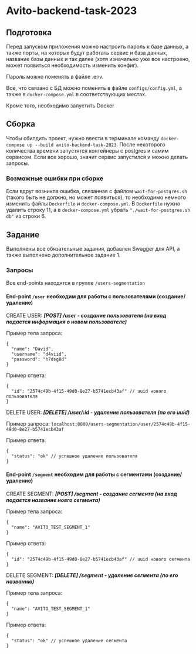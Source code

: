 # Avito-backend-task-2023

## Подготовка

Перед запуском приложения можно настроить пароль к базе данных, а также порты, на которых будут работать сервис и база данных, название базы данных и так далее (хотя изначально уже все настроено, может появиться необходимость изменить конфиг). 

Пароль можно поменять в файле .env.

Все, что связано с БД можно поменять в файле ```configs/config.yml```, а также в ```docker-compose.yml``` в соответствующих местах.

Кроме того, необходимо запустить Docker

## Сборка

Чтобы сбилдить проект, нужно ввести в терминале команду ```docker-compose up --build avito-backend-task-2023```. После некоторого количества времени запустятся контейнеры с postgres и самим сервисом. Если все хорошо, значит сервис запустился и можно делать запросы.

### Возможные ошибки при сборке

Если вдруг возникла ошибка, связанная с файлом ```wait-for-postgres.sh``` (такого быть не должно, но может появиться), то необходимо немного изменить файлы ```Dockerfile``` и ```docker-compose.yml```. В ```Dockerfile``` нужно удалить строку 11, а в ```docker-compose.yml``` убрать ```"./wait-for-postgres.sh db"``` из строки 6.

## Задание

Выполнены все обязательные задания, добавлен Swagger для API, а также выполнено дополнительное задание 1.

### Запросы

Все end-points находятся в группе ```/users-segmentation```

#### End-point ```/user``` необходим для работы с пользователями (создание/удаление)

CREATE USER: ***[POST] /user - создание пользователя (на вход подается информация о новом пользователе)***

Пример тела запроса:
```
{
  "name": "David",
  "username": "d4viid",
  "password": "h7dsg8d"
}
```

Пример ответа:
```
{
  "id": "2574c49b-4f15-49d0-8e27-b5741ecb43af" // uuid нового пользователя
}
```

DELETE USER: ***[DELETE] /user/:id - удаление пользователя (по его uuid)***

Пример запроса: ```localhost:8000/users-segmentation/user/2574c49b-4f15-49d0-8e27-b5741ecb43af```

Пример ответа:
```
{
  "status": "ok" // успешное удаление пользователя
}
```

#### End-point ```/segment``` необходим для работы с сегментами (создание/удаление)

CREATE SEGMENT: ***[POST] /segment - создание сегмента (на вход подается название новго сегмента)***

Пример тела запроса:
```
{
  "name": "AVITO_TEST_SEGMENT_1"
}
```

Пример ответа:
```
{
  "id": "2574c49b-4f15-49d0-8e27-b5741ecb43af" // uuid нового сегмента
}
```

DELETE SEGMENT: ***[DELETE] /segment - удаление сегмента (по его названию)***

Пример тела запроса:
```
{
  "name": "AVITO_TEST_SEGMENT_1"
}
```

Пример ответа:
```
{
  "status": "ok" // успешное удаление сегмента
}
```

